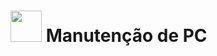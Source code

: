#  <img src="https://github.com/user-attachments/assets/63810baa-d525-41c4-b337-48aad221f637" width="50" height="50" /> Manutenção de PC
